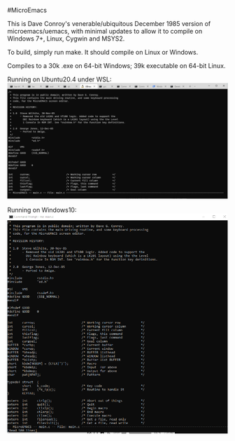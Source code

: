 #MicroEmacs

This is Dave Conroy's venerable/ubiquitous December 1985 version of microemacs/uemacs, with minimal updates to allow it to compile on Windows 7+, Linux, Cygwin and MSYS2.

To build, simply run make.  It should compile on Linux or Windows.

Compiles to a 30k .exe on 64-bit Windows; 39k executable on 64-bit Linux.

Running on Ubuntu20.4 under WSL:
![WSL-Ubuntu20.4](images/WSL-Ubuntu20.4.png)

Running on Windows10:
![Windows10](images/me-win10.png)
